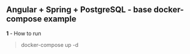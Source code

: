 ## Angular + Spring + PostgreSQL - base docker-compose example

**1** - How to run
> docker-compose up -d